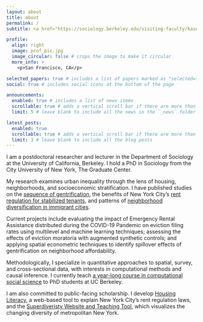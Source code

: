 ```yaml
---
layout: about
title: about
permalink: /
subtitle: <a href="https://sociology.berkeley.edu/visiting-faculty/kasey-zapatka" target="_blank">PhD, Postdoctoral Researcher</a>. University of California, Berkeley

profile:
  align: right
  image: prof_pic.jpg
  image_circular: false # crops the image to make it circular
  more_info: >
    <p>San Francisco, CA</p>

selected_papers: true # includes a list of papers marked as "selected={true}"
social: true # includes social icons at the bottom of the page

announcements:
  enabled: true # includes a list of news items
  scrollable: true # adds a vertical scroll bar if there are more than 3 news items
  limit: 5 # leave blank to include all the news in the `_news` folder

latest_posts:
  enabled: true
  scrollable: true # adds a vertical scroll bar if there are more than 3 new posts items
  limit: 3 # leave blank to include all the blog posts
---
```


I am a postdoctoral researcher and lecturer in the Department of Sociology at the University of California, Berkeley. I hold a PhD in Sociology from the City University of New York, The Graduate Center.

My research examines urban inequality through the lens of housing, neighborhoods, and socioeconomic stratification. I have published studies on the [sequence of gentrification](https://journals.sagepub.com/doi/10.1177/0042098020940596), the benefits of New York City’s [rent regulation for stabilized tenants](https://journals.sagepub.com/doi/10.1177/15356841221123762), and patterns of [neighborhood diversification in immigrant cities](https://www.kaseyzapatka.com/publication/russell-sage/).

Current projects include evaluating the impact of Emergency Rental Assistance distributed during the COVID-19 Pandemic on eviction filing rates using multilevel and machine learning techniques; assessing the effects of eviction moratoria with augmented synthetic controls; and applying spatial econometric techniques to identify spillover effects of gentrification on neighborhood affordability. 

Methodologically, I specialize in quantitative approaches to spatial, survey, and cross-sectional data, with interests in computational methods and causal inference. I currently teach [a year-long course in computational social science](https://github.com/kaseyzapatka/Computational-Social-Science-Training-Program) to PhD students at UC Berkeley.

I am also committed to public-facing scholarship. I develop [Housing Literacy](https://housingliteracynyc.org), a web-based tool to explain New York City’s rent regulation laws, and the [Superdiveristy Website and Teaching Tool](http://www.superdiv-newyork.mmg.mpg.de/#newyork-intro?bubble;filter:Total%20population?map;variables:0,0;mode:traditional?treePermanent;year:2012;category:Family?treeTemporary;year:2012;category:Students?sankey;year:2018?dashboard;filters:Total%20-%20Sex,Total%20-%20Age%2018%20to%2065,Total%20-%20Race-ethnicity,Total%20-%20Immigrant%20cohort,Total%20-%20NYC%20status), which visualizes the changing diversity of metropolitan New York.
